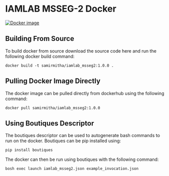 # IAMLAB MSSEG-2 Docker

[![Docker image](https://img.shields.io/badge/docker-1.0.0-blue)](https://hub.docker.com/r/samirmitha/iamlab_msseg2)

## Building From Source
To build docker from source download the source code here and run the following docker build command:
```
docker build -t samirmitha/iamlab_msseg2:1.0.0 .
```

## Pulling Docker Image Directly
The docker image can be pulled directly from dockerhub using the following command:
```
docker pull samirmitha/iamlab_msseg2:1.0.0
```

## Using Boutiques Descriptor
The boutiques descriptor can be used to autogenerate bash commands to run on the docker. Boutiques can be pip installed using:
```
pip install boutiques
```

The docker can then be run using boutiques with the following command:
```
bosh exec launch iamlab_msseg2.json example_invocation.json
```
